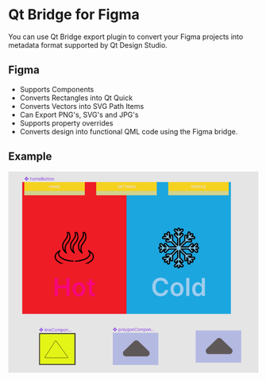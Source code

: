 # Qt Bridge for Figma
You can use Qt Bridge export plugin to convert your Figma projects into metadata format supported by Qt Design Studio.

## Figma
+ Supports Components
+ Converts Rectangles into Qt Quick
+ Converts Vectors into SVG Path Items
+ Can Export PNG's, SVG's and JPG's
+ Supports property overrides
+ Converts design into functional QML code using the Figma bridge.

## Example
![](img/Figma_Example.png)


